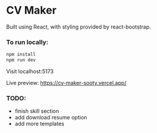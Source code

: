 # CV Maker

Built using React, with styling provided by react-bootstrap.

### To run locally:

```bash
npm install
npm run dev
```
Visit localhost:5173

Live preview: https://cv-maker-sooty.vercel.app/

### TODO:

- finish skill section
- add download resume option
- add more templates
